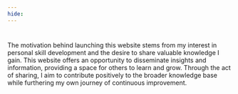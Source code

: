 ```yaml
---
hide:
---
```


#

The motivation behind launching this website stems from my interest in personal skill development and the desire to share valuable knowledge I gain. This website offers an opportunity to disseminate insights and information, providing a space for others to learn and grow. Through the act of sharing, I aim to contribute positively to the broader knowledge base while furthering my own journey of continuous improvement.
